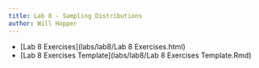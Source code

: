 ```yaml
---
title: Lab 8 - Sampling Distributions
author: Will Hopper
---
```


* [Lab 8 Exercises](labs/lab8/Lab 8 Exercises.html) 
* [Lab 8 Exercises Template](labs/lab8/Lab 8 Exercises Template.Rmd) 
